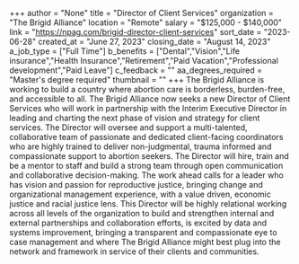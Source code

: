 +++
author = "None"
title = "Director of Client Services"
organization = "The Brigid Alliance"
location = "Remote"
salary = "$125,000 - $140,000"
link = "https://npag.com/brigid-director-client-services"
sort_date = "2023-06-28"
created_at = "June 27, 2023"
closing_date = "August 14, 2023"
a_job_type = ["Full Time"]
b_benefits = ["Dental","Vision","Life insurance","Health Insurance","Retirement","Paid Vacation","Professional development","Paid Leave"]
c_feedback = ""
aa_degrees_required = "Master's degree required"
thumbnail = ""
+++
The Brigid Alliance is working to build a country where abortion care is borderless, burden-free, and accessible to all. The Brigid Alliance now seeks a new Director of Client Services who will work in partnership with the Interim Executive Director in leading and charting the next phase of vision and strategy for client services. The Director will oversee and support a multi-talented, collaborative team of passionate and dedicated client-facing coordinators who are highly trained to deliver non-judgmental, trauma informed and compassionate support to abortion seekers. The Director will hire, train and be a mentor to staff and build a strong team through open communication and collaborative decision-making. The work ahead calls for a leader who has vision and passion for reproductive justice, bringing change and organizational management experience, with a value driven, economic justice and racial justice lens. This Director will be highly relational working across all levels of the organization to build and strengthen internal and external partnerships and collaboration efforts, is excited by data and systems improvement, bringing a transparent and compassionate eye to case management and where The Brigid Alliance might best plug into the network and framework in service of their clients and communities.